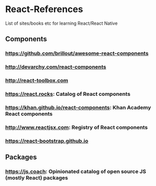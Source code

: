 # React-References
List of sites/books etc for learning React/React Native

## Components

### https://github.com/brillout/awesome-react-components
### http://devarchy.com/react-components
### http://react-toolbox.com
### https://react.rocks: Catalog of React components
### https://khan.github.io/react-components: Khan Academy React components
### http://www.reactjsx.com: Registry of React components
### https://react-bootstrap.github.io

## Packages

### https://js.coach: Opinionated catalog of open source JS (mostly React) packages

